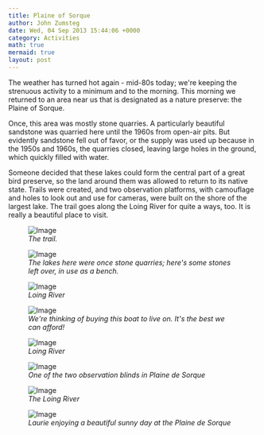 ```yaml
---
title: Plaine of Sorque
author: John Zumsteg
date: Wed, 04 Sep 2013 15:44:06 +0000
category: Activities
math: true
mermaid: true
layout: post
---
```

The weather has turned hot again - mid-80s today; we're keeping the strenuous activity to a minimum and to the morning. This morning we returned to an area near us that is designated as a nature preserve: the Plaine of Sorque.

Once, this area was mostly stone quarries. A particularly beautiful sandstone was quarried here until the 1960s from open-air pits. But evidently sandstone fell out of favor, or the supply was used up because in the 1950s and 1960s, the quarries closed, leaving large holes in the ground, which quickly filled with water.

Someone decided that these lakes could form the central part of a great bird preserve, so the land around them was allowed to return to its native state. Trails were created, and two observation platforms, with camouflage and holes to look out and use for cameras, were built on the shore of the largest lake. The trail goes along the Loing River for quite a ways, too. It is really a beautiful place to visit.
<figure>
	<img src="{{"/assets/images/2013/09/DSC03982.jpg" | prepend: site.baseurl | prepend: site.url }}" alt="Image" />
	<figcaption><em>The trail.</em></figcaption>
</figure>



<figure>
	<img src="{{"/assets/images/2013/09/DSC03984.jpg" | prepend: site.baseurl | prepend: site.url }}" alt="Image" />
	<figcaption><em>The lakes here were once stone quarries; here's some stones left over, in use as a bench.</em></figcaption>
</figure>



<figure>
	<img src="{{"/assets/images/2013/09/DSC03989.jpg" | prepend: site.baseurl | prepend: site.url }}" alt="Image" />
	<figcaption><em>Loing River</em></figcaption>
</figure>



<figure>
	<img src="{{"/assets/images/2013/09/DSC03993.jpg" | prepend: site.baseurl | prepend: site.url }}" alt="Image" />
	<figcaption><em>We're thinking of buying this boat to live on. It's the best we can afford!</em></figcaption>
</figure>



<figure>
	<img src="{{"/assets/images/2013/09/DSC03996.jpg" | prepend: site.baseurl | prepend: site.url }}" alt="Image" />
	<figcaption><em>Loing River</em></figcaption>
</figure>



<figure>
	<img src="{{"/assets/images/2013/09/DSC04003.jpg" | prepend: site.baseurl | prepend: site.url }}" alt="Image" />
	<figcaption><em>One of the two observation blinds in Plaine de Sorque</em></figcaption>
</figure>



<figure>
	<img src="{{"/assets/images/2013/09/DSC04013.jpg" | prepend: site.baseurl | prepend: site.url }}" alt="Image" />
	<figcaption><em>The Loing River</em></figcaption>
</figure>



<figure>
	<img src="{{"/assets/images/2013/09/DSC04025.jpg" | prepend: site.baseurl | prepend: site.url }}" alt="Image" />
	<figcaption><em>Laurie enjoying a beautiful sunny day at the Plaine de Sorque</em></figcaption>
</figure>




